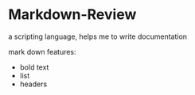 # Markdown-Review
a scripting language,
helps me to write documentation



mark down features:
- bold text
- list
- headers